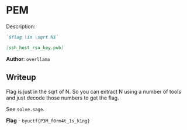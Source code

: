 # PEM
Description:
```markdown
`$flag \in \sqrt N$`

[ssh_host_rsa_key.pub]
```

**Author**: `overllama`

## Writeup
Flag is just in the sqrt of N. So you can extract N using a number of tools and just decode those numbers to get the flag.

See `solve.sage`.

**Flag** - `byuctf{P3M_f0rm4t_1s_k1ng}`